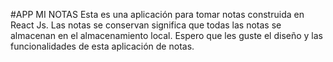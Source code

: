 #APP MI NOTAS
Esta es una aplicación para tomar notas construida en React Js. Las notas se conservan significa que todas las notas se almacenan en el almacenamiento local. Espero que les guste el diseño y las funcionalidades de esta aplicación de notas.